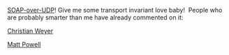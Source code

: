 [SOAP-over-UDP](http://msdn.microsoft.com/library/default.asp?url=/library/en-us/dnglobspec/html/soap-over-udp.asp)!
Give me some transport invariant love baby!  People who are probably
smarter than me have already commented on it:

[Christian
Weyer](http://weblogs.asp.net/cweyer/archive/2004/09/08/226954.aspx)

[Matt
Powell](http://weblogs.asp.net/Mpowell/archive/2004/09/08/226960.aspx)
